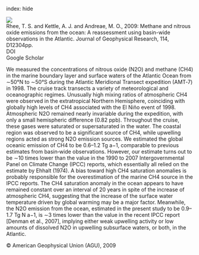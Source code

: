 index: hide

<div class="Citation">
    <div class="Citation-thumb CitationThumb-linked"  data-href="https://doi.org/10.1029/2008jd011662">
      <img src="https://static.claimspace.cloud/climate-study-static/refs/thumbs/6/Rhee_et_al_2009-thumb.png" />
    </div>

  <div class="Citation-body">
    <div class="Citation-text">Rhee, T. S. and Kettle, A. J. and Andreae, M. O., 2009: Methane and nitrous oxide emissions from the ocean: A reassessment using basin-wide observations in the Atlantic. <span class="Article-journal">Journal of Geophysical Research, </span><span class="Article-volume">114, </span>D12304pp.</div>
    <div class="Citation-links">
      <div class="CitationLink" data-href="https://doi.org/10.1029/2008jd011662">
        <div class="CitationLink-icon CitationLink-Doi"></div>
        <div class="CitationLink-text">DOI</div>
      </div>
      <div class="CitationLink" data-href="https://scholar.google.com/scholar?q=10.1029/2008jd011662">
        <div class="CitationLink-icon CitationLink-Scholar"></div>
        <div class="CitationLink-text">Google Scholar</div>
      </div>
    </div>
  </div>
</div>

We measured the concentrations of nitrous oxide (N2O) and methane (CH4) in the marine boundary layer and surface waters of the Atlantic Ocean from ∼50°N to ∼50°S during the Atlantic Meridional Transect expedition (AMT‐7) in 1998. The cruise track transects a variety of meteorological and oceanographic regimes. Unusually high mixing ratios of atmospheric CH4 were observed in the extratropical Northern Hemisphere, coinciding with globally high levels of CH4 associated with the El Niño event of 1998. Atmospheric N2O remained nearly invariable during the expedition, with only a small hemispheric difference (0.82 ppb). Throughout the cruise, these gases were saturated or supersaturated in the water. The coastal region was observed to be a significant source of CH4, while upwelling regions acted as strong N2O emission sources. We estimated the global oceanic emission of CH4 to be 0.6–1.2 Tg a−1, comparable to previous estimates from basin‐wide observations. However, our estimate turns out to be ∼10 times lower than the value in the 1990 to 2007 Intergovernmental Panel on Climate Change (IPCC) reports, which essentially all relied on the estimate by Ehhalt (1974). A bias toward high CH4 saturation anomalies is probably responsible for the overestimation of the marine CH4 source in the IPCC reports. The CH4 saturation anomaly in the ocean appears to have remained constant over an interval of 20 years in spite of the increase of atmospheric CH4, suggesting that the increase of the surface water temperature driven by global warming may be a major factor. Meanwhile, the N2O emission from the ocean, estimated in the present study to be 0.9–1.7 Tg N a−1, is ∼3 times lower than the value in the recent IPCC report [Denman et al., 2007], implying either weak upwelling activity or low amounts of dissolved N2O in upwelling subsurface waters, or both, in the Atlantic.

<div class="Citation-copy">
&copy; American Geophysical Union (AGU), 2009
</div>